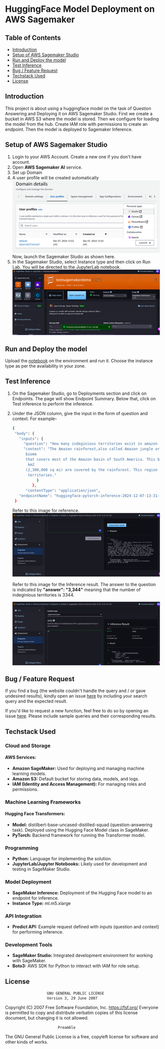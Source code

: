 # HuggingFace Model Deployment on AWS Sagemaker

## Table of Contents
 * [Introduction](#introduction)
 * [Setup of AWS Sagemaker Studio](#setup-of-aws-sagemaker-studio)
 * [Run and Deploy the model](#run-and-deploy-the-model)
 * [Test Inference](#test--inference)
 * [Bug / Feature Request](#bug---feature-request)
 * [Techstack Used](#techstack-used)
 * [License](#license)

## Introduction
  This project is about using a huggingface model on the task of Question Answering and Deploying it on AWS Sagemaker Studio. First we create a bucket in AWS S3 where the model is stored. Then we configure for loading the model from the hub. Create IAM role with permissions to create an endpoint. Then the model is deployed to Sagemaker Inference.

## Setup of AWS Sagemaker Studio
1. Login to your AWS Account. Create a new one if you don't have account.
2. Open **AWS Sagemaker AI** service.
3. Set up Domain
4. A user profile will be created automatically
    ![](launch_jupyterlab.png)
   Now, launch the Sagemaker Studio as shown here.
5. In the Sagemaker Studio, select Instance type and then click on Run Lab. You will be directed to the JupyterLab notebook.
    ![](Run_jupyterLab.png)

## Run and Deploy the model
  Upload the [notebook](hf.ipynb) on the environment and run it. Choose the instance type as per the availability in your zone.

## Test Inference
  1. On the Sagemaker Studio, go to Deployments section and click on Endpoints. The page will show Endpoint Summary. Below that, click on 
     Test inference to perform the inference.
  2. Under the JSON column, give the input in the form of question and context. For example-
     ``` bash
     {
      "body": {
        "inputs": {
          "question": "How many indeginious territories exist in amazon rainforest?",
          "context": "The Amazon rainforest,also called Amazon jungle or Amazonia, is a moist broadleaf tropical rainforest in the Amazon 
           biome 
           that covers most of the Amazon basin of South America. This basin encompasses 7,000,000 km2 (2,700,000 sq mi), of which 6,000,000 
            km2 
           (2,300,000 sq mi) are covered by the rainforest. This region includes territory belonging to nine nations and 3,344 indigenous 
            territories."
                }
              },
           "contentType": "application/json",
        "endpointName": "huggingface-pytorch-inference-2024-12-07-13-31-37-510"
      }
      ```
     Refer to this image for reference.
      ![](deploymentInference1.png) 
      
     Refer to this image for the Inference result. The answer to the question is indicated by **"answer": "3,344"** meaning that the number 
     of indeginious territories is 3344.


     ![](DeploymentInference2.png)

## Bug / Feature Request
  If you find a bug (the website couldn't handle the query and / or gave undesired results), kindly open an issue [here](https://github.com/dhanushpittala11/HuggingFaceModelDeployment_AWS_Sagemaker/issues/new) by including your search query and the expected 
   result.

  If you'd like to request a new function, feel free to do so by opening an issue [here](https://github.com/dhanushpittala11/HuggingFaceModelDeployment_AWS_Sagemaker/issues/new). Please include sample queries and their corresponding results.

## Techstack Used
  ### Cloud and Storage
   #### AWS Services:
   * **Amazon SageMaker:** Used for deploying and managing machine learning models.
   * **Amazon S3:** Default bucket for storing data, models, and logs.
   * **IAM (Identity and Access Management):** For managing roles and permissions.
  ### Machine Learning Frameworks
   #### Hugging Face Transformers:
   * **Model:** distilbert-base-uncased-distilled-squad (question-answering task). Deployed using the Hugging Face Model class in SageMaker.
   * **PyTorch:** Backend framework for running the Transformer model.
  ### Programming
   * **Python:** Language for implementing the solution.
   * **JupyterLab/Jupyter Notebooks:** Likely used for development and testing in SageMaker Studio.
  ### Model Deployment
   * **SageMaker Inference:** Deployment of the Hugging Face model to an endpoint for inference.
   * **Instance Type:** ml.m5.xlarge
  ### API Integration
   * **Predict API:** Example request defined with inputs (question and context) for performing inference.
  ### Development Tools
   * **SageMaker Studio:** Integrated development environment for working with SageMaker.
   * **Boto3:** AWS SDK for Python to interact with IAM for role setup.
## License
                       GNU GENERAL PUBLIC LICENSE
                       Version 3, 29 June 2007

 Copyright (C) 2007 Free Software Foundation, Inc. <https://fsf.org/>
 Everyone is permitted to copy and distribute verbatim copies
 of this license document, but changing it is not allowed.

                            Preamble

  The GNU General Public License is a free, copyleft license for
software and other kinds of works.
